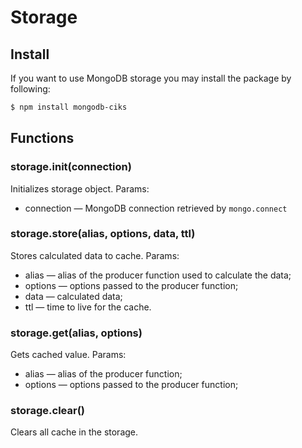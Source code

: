 # Storage

## Install
If you want to use MongoDB storage you may install the package by following:
```bash
$ npm install mongodb-ciks
```

## Functions
### storage.init(connection)
Initializes storage object.
Params:
- connection — MongoDB connection retrieved by ```mongo.connect```

### storage.store(alias, options, data, ttl)
Stores calculated data to cache.
Params:
- alias — alias of the producer function used to calculate the data;
- options — options passed to the producer function;
- data — calculated data;
- ttl — time to live for the cache.

### storage.get(alias, options)
Gets cached value.
Params:
- alias — alias of the producer function;
- options — options passed to the producer function;

### storage.clear()
Clears all cache in the storage.
